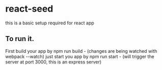 # react-seed
this is a basic setup required for react app

To run it.
-------------
First build your app by npm run build - (changes are being watched with webpack --watch)
just start you app by npm run start - (will trigger the server at port 3000, this is an express server)
